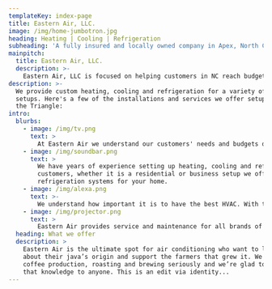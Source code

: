 ```yaml
---
templateKey: index-page
title: Eastern Air, LLC.
image: /img/home-jumbotron.jpg
heading: Heating | Cooling | Refrigeration
subheading: 'A fully insured and locally owned company in Apex, North Carolina specializing in heating, cooling and refrigeration installations.'
mainpitch:
  title: Eastern Air, LLC.
  description: >-
    Eastern Air, LLC is focused on helping customers in NC reach budget friendly solutions to their HVAC needs. We are cerified mechanical(#34073) electrical(#33032) and refrigeration(#4742c) professionals. Based out of Apex, NC with twenty-five plus years in the HVAC/R industry and third generation in the field we have the experience for all your air conditioning needs!
description: >-
  We provide custom heating, cooling and refrigeration for a variety of home
  setups. Here's a few of the installations and services we offer setup for our customers in
  the Triangle:
intro:
  blurbs:
    - image: /img/tv.png
      text: >
        At Eastern Air we understand our customers' needs and budgets differ and will work with you to find the best solution to the opportunity at hand.
    - image: /img/soundbar.png
      text: >
        We have years of experience setting up heating, cooling and refrigeration systems and for our
        customers, whether it is a residential or business setup we offer the best heating, cooling or
        refrigeration systems for your home.
    - image: /img/alexa.png
      text: >-
        We understand how important it is to have the best HVAC. With today’s indoor air quality concerns we also offer several products for home or business to reduce contaminants in the air circulating inside.
    - image: /img/projector.png
      text: >
        Eastern Air provides service and maintenance for all brands of equipment in both residential and commercial applications. We have a 91/100 score on BuildZoom.
  heading: What we offer
  description: >
    Eastern Air is the ultimate spot for air conditioning who want to learn
    about their java’s origin and support the farmers that grew it. We take
    coffee production, roasting and brewing seriously and we’re glad to pass
    that knowledge to anyone. This is an edit via identity...
---
```

